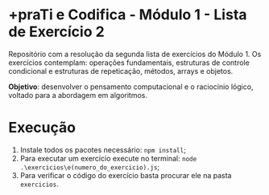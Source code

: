 # +praTi e Codifica - Módulo 1 - Lista de Exercício 2

Repositório com a resolução da segunda lista de exercícios do Módulo 1. Os exercícios contemplam: operações fundamentais, estruturas de controle condicional e estruturas de repeticação, métodos, arrays e objetos.

**Objetivo**: desenvolver o pensamento computacional e o raciocínio lógico, voltado para a abordagem em algoritmos.

# Execução

1. Instale todos os pacotes necessário: `npm install`;
2. Para executar um exercício execute no terminal: `node .\exercicios\e(numero_do_exercicio).js`;
3. Para verificar o código do exercício basta procurar ele na pasta `exercicios`.
